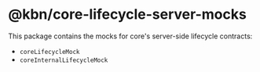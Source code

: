 # @kbn/core-lifecycle-server-mocks

This package contains the mocks for core's server-side lifecycle contracts:
- `coreLifecycleMock`
- `coreInternalLifecycleMock`
